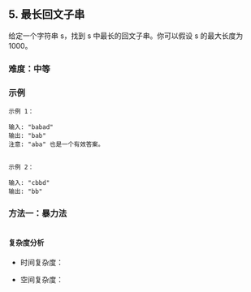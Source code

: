 ## 5. 最长回文子串
给定一个字符串 s，找到 s 中最长的回文子串。你可以假设 s 的最大长度为 1000。
### 难度：中等

### 示例
```
示例 1：

输入: "babad"
输出: "bab"
注意: "aba" 也是一个有效答案。


示例 2：

输入: "cbbd"
输出: "bb"
```

### 方法一：暴力法



```java

```
#### 复杂度分析
     
- 时间复杂度：
     
- 空间复杂度：

